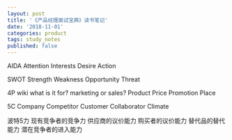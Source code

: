 ```yaml
---
layout: post
title: '《产品经理面试宝典》读书笔记'
date: '2018-11-01'
categories: product
tags: study_notes
published: false
---
```


AIDA
Attention 
Interests
Desire 
Action

SWOT
Strength 
Weakness 
Opportunity 
Threat

4P wiki what is it for? marketing or sales?
Product 
Price
Promotion 
Place

5C
Company
Competitor
Customer
Collaborator
Climate 

波特5力
现有竞争者的竞争力
供应商的议价能力
购买者的议价能力
替代品的替代能力
潜在竞争者的进入能力
